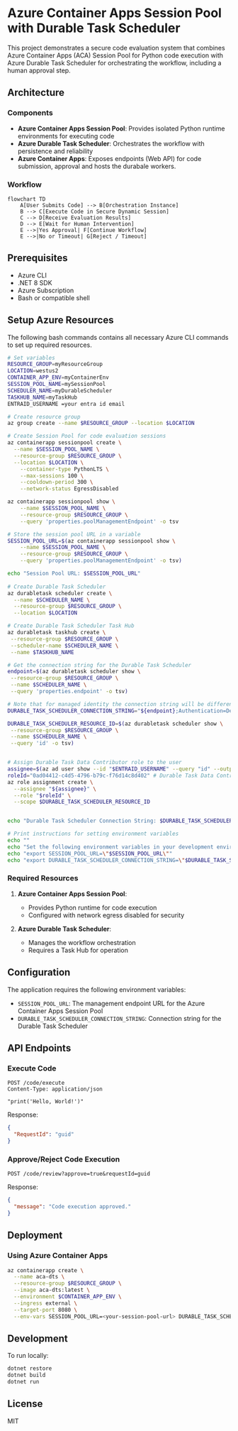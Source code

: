 # Azure Container Apps Session Pool with Durable Task Scheduler

This project demonstrates a secure code evaluation system that combines Azure Container Apps (ACA) Session Pool for Python code execution with Azure Durable Task Scheduler for orchestrating the workflow, including a human approval step.

## Architecture

### Components

- **Azure Container Apps Session Pool**: Provides isolated Python runtime environments for executing code
- **Azure Durable Task Scheduler**: Orchestrates the workflow with persistence and reliability
- **Azure Container Apps**: Exposes endpoints (Web API) for code submission, approval and hosts the durabale workers.

### Workflow

```mermaid
flowchart TD
    A[User Submits Code] --> B[Orchestration Instance]
    B --> C[Execute Code in Secure Dynamic Session]
    C --> D[Receive Evaluation Results]
    D --> E[Wait for Human Intervention]
    E -->|Yes Approval| F[Continue Workflow]
    E -->|No or Timeout| G[Reject / Timeout]
```

## Prerequisites

- Azure CLI
- .NET 8 SDK
- Azure Subscription
- Bash or compatible shell

## Setup Azure Resources

The following bash commands contains all necessary Azure CLI commands to set up required resources.

```bash
# Set variables
RESOURCE_GROUP=myResourceGroup
LOCATION=westus2
CONTAINER_APP_ENV=myContainerEnv
SESSION_POOL_NAME=mySessionPool
SCHEDULER_NAME=myDurableScheduler
TASKHUB_NAME=myTaskHub
ENTRAID_USERNAME =your entra id email 

# Create resource group
az group create --name $RESOURCE_GROUP --location $LOCATION

# Create Session Pool for code evaluation sessions
az containerapp sessionpool create \
  --name $SESSION_POOL_NAME \
  --resource-group $RESOURCE_GROUP \
  --location $LOCATION \
    --container-type PythonLTS \
    --max-sessions 100 \
    --cooldown-period 300 \
    --network-status EgressDisabled

az containerapp sessionpool show \
    --name $SESSION_POOL_NAME \
    --resource-group $RESOURCE_GROUP \
    --query 'properties.poolManagementEndpoint' -o tsv

# Store the session pool URL in a variable
SESSION_POOL_URL=$(az containerapp sessionpool show \
    --name $SESSION_POOL_NAME \
    --resource-group $RESOURCE_GROUP \
    --query 'properties.poolManagementEndpoint' -o tsv)

echo "Session Pool URL: $SESSION_POOL_URL"
    
# Create Durable Task Scheduler
az durabletask scheduler create \
  --name $SCHEDULER_NAME \
  --resource-group $RESOURCE_GROUP \
  --location $LOCATION

# Create Durable Task Scheduler Task Hub
az durabletask taskhub create \
 --resource-group $RESOURCE_GROUP \
 --scheduler-name $SCHEDULER_NAME \
 --name $TASKHUB_NAME

# Get the connection string for the Durable Task Scheduler
endpoint=$(az durabletask scheduler show \
 --resource-group $RESOURCE_GROUP \
 --name $SCHEDULER_NAME \
 --query 'properties.endpoint' -o tsv)

# Note that for managed identity the connection string will be different. e.g. Authentication=ManagedIdentity;ClientId=#########
DURABLE_TASK_SCHEDULER_CONNECTION_STRING="${endpoint};Authentication=DefaultAzure;TaskHub=${TASKHUB_NAME}"

DURABLE_TASK_SCHEDULER_RESOURCE_ID=$(az durabletask scheduler show \
 --resource-group $RESOURCE_GROUP \
 --name $SCHEDULER_NAME \
 --query 'id' -o tsv)


# Assign Durable Task Data Contributor role to the user
assignee=$(az ad user show --id "$ENTRAID_USERNAME" --query "id" --output tsv)
roleId="0ad04412-c4d5-4796-b79c-f76d14c8d402" # Durable Task Data Contributor
az role assignment create \
  --assignee "${assignee}" \
  --role "$roleId" \
  --scope $DURABLE_TASK_SCHEDULER_RESOURCE_ID


echo "Durable Task Scheduler Connection String: $DURABLE_TASK_SCHEDULER_CONNECTION_STRING"

# Print instructions for setting environment variables
echo ""
echo "Set the following environment variables in your development environment:"
echo "export SESSION_POOL_URL=\"$SESSION_POOL_URL\""
echo "export DURABLE_TASK_SCHEDULER_CONNECTION_STRING=\"$DURABLE_TASK_SCHEDULER_CONNECTION_STRING\""

```

### Required Resources

1. **Azure Container Apps Session Pool**:
   - Provides Python runtime for code execution
   - Configured with network egress disabled for security

2. **Azure Durable Task Scheduler**:
   - Manages the workflow orchestration
   - Requires a Task Hub for operation

## Configuration

The application requires the following environment variables:

- `SESSION_POOL_URL`: The management endpoint URL for the Azure Container Apps Session Pool
- `DURABLE_TASK_SCHEDULER_CONNECTION_STRING`: Connection string for the Durable Task Scheduler

## API Endpoints

### Execute Code

```
POST /code/execute
Content-Type: application/json

"print('Hello, World!')"
```

Response:

```json
{
  "RequestId": "guid"
}
```

### Approve/Reject Code Execution

```
POST /code/review?approve=true&requestId=guid
```

Response:

```json
{
  "message": "Code execution approved."
}
```

## Deployment

### Using Azure Container Apps

```bash
az containerapp create \
  --name aca-dts \
  --resource-group $RESOURCE_GROUP \
  --image aca-dts:latest \
  --environment $CONTAINER_APP_ENV \
  --ingress external \
  --target-port 8080 \
  --env-vars SESSION_POOL_URL=<your-session-pool-url> DURABLE_TASK_SCHEDULER_CONNECTION_STRING=<your-connection-string>
```

## Development

To run locally:

```bash
dotnet restore
dotnet build
dotnet run
```

## License

MIT
